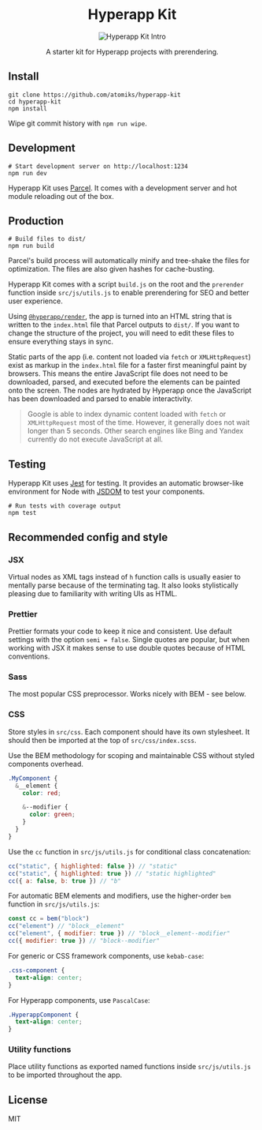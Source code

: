 <h1 align="center">
  Hyperapp Kit
</h1>

<p align="center">
  <img src="https://thumbs.gfycat.com/LimpingEachGalapagospenguin-max-1mb.gif" alt="Hyperapp Kit Intro">
</p>

<p align="center">
  A starter kit for Hyperapp projects with prerendering.
</p>

## Install

```shell
git clone https://github.com/atomiks/hyperapp-kit
cd hyperapp-kit
npm install
```

Wipe git commit history with `npm run wipe`.

## Development

```shell
# Start development server on http://localhost:1234
npm run dev
```

Hyperapp Kit uses [Parcel](https://github.com/parcel-bundler/parcel). It comes with a development server and hot module reloading out of the box.

## Production

```shell
# Build files to dist/
npm run build
```

Parcel's build process will automatically minify and tree-shake the files for optimization. The files are also given hashes for cache-busting.

Hyperapp Kit comes with a script `build.js` on the root and the `prerender` function inside `src/js/utils.js` to enable prerendering for SEO and better user experience.

Using [`@hyperapp/render`](https://github.com/hyperapp/render), the app is turned into an HTML string that is written to the `index.html` file that Parcel outputs to `dist/`. If you want to change the structure of the project, you will need to edit these files to ensure everything stays in sync.

Static parts of the app (i.e. content not loaded via `fetch` or `XMLHttpRequest`) exist as markup in the `index.html` file for a faster first meaningful paint by browsers. This means the entire JavaScript file does not need to be downloaded, parsed, and executed before the elements can be painted onto the screen. The nodes are hydrated by Hyperapp once the JavaScript has been downloaded and parsed to enable interactivity.

> Google is able to index dynamic content loaded with `fetch` or `XMLHttpRequest` most of the time. However, it generally does not wait longer than 5 seconds. Other search engines like Bing and Yandex currently do not execute JavaScript at all.

## Testing

Hyperapp Kit uses [Jest](https://github.com/facebook/jest) for testing. It provides an automatic browser-like environment for Node with [JSDOM](https://github.com/jsdom/jsdom) to test your components.

```shell
# Run tests with coverage output
npm test
```

## Recommended config and style

### JSX

Virtual nodes as XML tags instead of `h` function calls is usually easier to mentally parse because of the terminating tag. It also looks stylistically pleasing due to familiarity with writing UIs as HTML.

### Prettier

Prettier formats your code to keep it nice and consistent. Use default settings with the option `semi = false`. Single quotes are popular, but when working with JSX it makes sense to use double quotes because of HTML conventions.

### Sass

The most popular CSS preprocessor. Works nicely with BEM - see below.

### CSS

Store styles in `src/css`. Each component should have its own stylesheet. It should then be imported at the top of `src/css/index.scss`.

Use the BEM methodology for scoping and maintainable CSS without styled components overhead.

```scss
.MyComponent {
  &__element {
    color: red;

    &--modifier {
      color: green;
    }
  }
}
```

Use the `cc` function in `src/js/utils.js` for conditional class concatenation:

```js
cc("static", { highlighted: false }) // "static"
cc("static", { highlighted: true }) // "static highlighted"
cc({ a: false, b: true }) // "b"
```

For automatic BEM elements and modifiers, use the higher-order `bem` function in `src/js/utils.js`:

```js
const cc = bem("block")
cc("element") // "block__element"
cc("element", { modifier: true }) // "block__element--modifier"
cc({ modifier: true }) // "block--modifier"
```

For generic or CSS framework components, use `kebab-case`:

```css
.css-component {
  text-align: center;
}
```

For Hyperapp components, use `PascalCase`:

```css
.HyperappComponent {
  text-align: center;
}
```

### Utility functions

Place utility functions as exported named functions inside `src/js/utils.js` to be imported throughout the app.

## License

MIT
